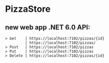 # PizzaStore

## new web app .NET 6.0 API:
```
> Get    | https://localhost:7102/pizzas/{id}
         | https://localhost:7102/pizzas/
> Post   | https://localhost:7102/pizzas
> Put    | https://localhost:7102/pizzas
> Delete | https://localhost:7102/pizzas/{id}
```